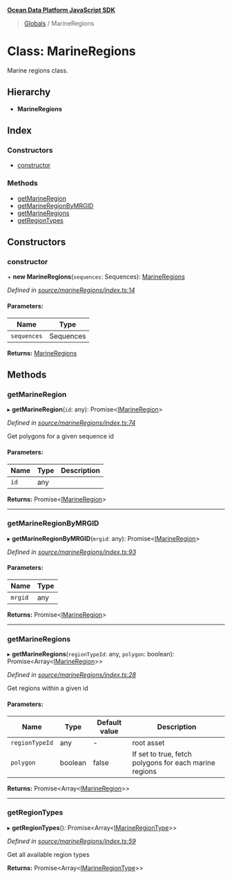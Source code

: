 **[Ocean Data Platform JavaScript SDK](../README.md)**

> [Globals](../README.md) / MarineRegions

# Class: MarineRegions

Marine regions class.

## Hierarchy

* **MarineRegions**

## Index

### Constructors

* [constructor](marineregions.md#constructor)

### Methods

* [getMarineRegion](marineregions.md#getmarineregion)
* [getMarineRegionByMRGID](marineregions.md#getmarineregionbymrgid)
* [getMarineRegions](marineregions.md#getmarineregions)
* [getRegionTypes](marineregions.md#getregiontypes)

## Constructors

### constructor

\+ **new MarineRegions**(`sequences`: Sequences): [MarineRegions](marineregions.md)

*Defined in [source/marineRegions/index.ts:14](https://github.com/C4IROcean/odp-sdk-js/blob/c6020fb/source/marineRegions/index.ts#L14)*

#### Parameters:

Name | Type |
------ | ------ |
`sequences` | Sequences |

**Returns:** [MarineRegions](marineregions.md)

## Methods

### getMarineRegion

▸ **getMarineRegion**(`id`: any): Promise\<[IMarineRegion](../interfaces/imarineregion.md)>

*Defined in [source/marineRegions/index.ts:74](https://github.com/C4IROcean/odp-sdk-js/blob/c6020fb/source/marineRegions/index.ts#L74)*

Get polygons for a given sequence id

#### Parameters:

Name | Type | Description |
------ | ------ | ------ |
`id` | any |   |

**Returns:** Promise\<[IMarineRegion](../interfaces/imarineregion.md)>

___

### getMarineRegionByMRGID

▸ **getMarineRegionByMRGID**(`mrgid`: any): Promise\<[IMarineRegion](../interfaces/imarineregion.md)>

*Defined in [source/marineRegions/index.ts:93](https://github.com/C4IROcean/odp-sdk-js/blob/c6020fb/source/marineRegions/index.ts#L93)*

#### Parameters:

Name | Type |
------ | ------ |
`mrgid` | any |

**Returns:** Promise\<[IMarineRegion](../interfaces/imarineregion.md)>

___

### getMarineRegions

▸ **getMarineRegions**(`regionTypeId`: any, `polygon`: boolean): Promise\<Array\<[IMarineRegion](../interfaces/imarineregion.md)>>

*Defined in [source/marineRegions/index.ts:28](https://github.com/C4IROcean/odp-sdk-js/blob/c6020fb/source/marineRegions/index.ts#L28)*

Get regions within a given id

#### Parameters:

Name | Type | Default value | Description |
------ | ------ | ------ | ------ |
`regionTypeId` | any | - | root asset |
`polygon` | boolean | false | If set to true, fetch polygons for each marine regions  |

**Returns:** Promise\<Array\<[IMarineRegion](../interfaces/imarineregion.md)>>

___

### getRegionTypes

▸ **getRegionTypes**(): Promise\<Array\<[IMarineRegionType](../interfaces/imarineregiontype.md)>>

*Defined in [source/marineRegions/index.ts:59](https://github.com/C4IROcean/odp-sdk-js/blob/c6020fb/source/marineRegions/index.ts#L59)*

Get all available region types

**Returns:** Promise\<Array\<[IMarineRegionType](../interfaces/imarineregiontype.md)>>
